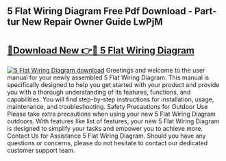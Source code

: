 ## 5 Flat Wiring Diagram Free Pdf Download - Part-tur New Repair Owner Guide LwPjM

# <h2><a href="http://dfqetu.blite.top/?on=5+Flat+Wiring+Diagram">🔗Download New 👉🔴 5 Flat Wiring Diagram</a></h2>

[![5 Flat Wiring Diagram download](https://i.imgur.com/lujVjoI.png)](http://dfqetu.blite.top/?on=5+Flat+Wiring+Diagram)
Greetings and welcome to the user manual for your newly assembled 5 Flat Wiring Diagram. This manual is specifically designed to help you get started with your product and provide you with a thorough understanding of its features, functions, and capabilities. You will find step-by-step instructions for installation, usage, maintenance, and troubleshooting. Safety Precautions for Outdoor Use Please take extra precautions when using your new 5 Flat Wiring Diagram outdoors. With features like list of features, your new 5 Flat Wiring Diagram is designed to simplify your tasks and empower you to achieve more. Contact Us for Assistance 5 Flat Wiring Diagram. Should you have any questions or concerns, please do not hesitate to contact our dedicated customer support team.
